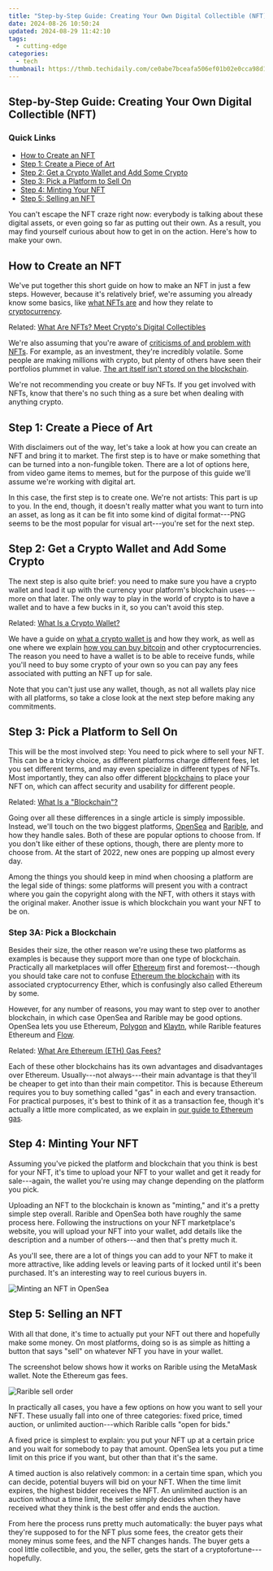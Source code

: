 ```yaml
---
title: "Step-by-Step Guide: Creating Your Own Digital Collectible (NFT)"
date: 2024-08-26 10:50:24
updated: 2024-08-29 11:42:10
tags:
  - cutting-edge
categories:
  - tech
thumbnail: https://thmb.techidaily.com/ce0abe7bceafa506ef01b02e0cca98d1b8784a39806b1bd354e228c0f30acb54.jpg
---
```


## Step-by-Step Guide: Creating Your Own Digital Collectible (NFT)

### Quick Links

* [How to Create an NFT](https://some-skills.techidaily.com/new-the-art-of-haul-video-production-and-editing-techniques/)
* [Step 1: Create a Piece of Art](https://youtube-zero.techidaily.com/ed-in-2024-top-picks-for-efficient-youtube-video-url-condensers/)
* [Step 2: Get a Crypto Wallet and Add Some Crypto](https://windows11.techidaily.com/win11-terminal-default-setting-restoration-guide/)
* [Step 3: Pick a Platform to Sell On](https://extra-information.techidaily.com/2024-approved-building-a-solid-foundation-windows-10s-video-creation-basics/)
* [Step 4: Minting Your NFT](https://instagram-videos.techidaily.com/new-quick-steps-for-recording-insta-stories-for-2024/)
* [Step 5: Selling an NFT](https://android-location-track.techidaily.com/how-do-i-stop-someone-from-tracking-my-oneplus-ace-2v-drfone-by-drfone-virtual-android/)

 You can't escape the NFT craze right now: everybody is talking about these digital assets, or even going so far as putting out their own. As a result, you may find yourself curious about how to get in on the action. Here's how to make your own.

##  How to Create an NFT

 We've put together this short guide on how to make an NFT in just a few steps. However, because it's relatively brief, we're assuming you already know some basics, like [what NFTs are](https://sound-tweaking.techidaily.com/updated-2024-approved-mastering-echo-effects-implementing-reverb-in-digital-sound-environments-windows-edition/) and how they relate to [cryptocurrency](https://sim-unlock.techidaily.com/in-2024-top-11-free-apps-to-check-imei-on-itel-p40plus-phones-by-drfone-android/).

Related: [What Are NFTs? Meet Crypto's Digital Collectibles](https://sound-tweaking.techidaily.com/updated-2024-approved-mastering-echo-effects-implementing-reverb-in-digital-sound-environments-windows-edition/) 

 We're also assuming that you're aware of [criticisms of and problem with NFTs](https://extra-lessons.techidaily.com/techniques-for-writing-eye-catching-podcast-summaries/). For example, as an investment, they're incredibly volatile. Some people are making millions with crypto, but plenty of others have seen their portfolios plummet in value. [The art itself isn't stored on the blockchain](https://vp-tips.techidaily.com/top-tales-best-yt-storytellers-for-23-for-2024/).

 We're not recommending you create or buy NFTs. If you get involved with NFTs, know that there's no such thing as a sure bet when dealing with anything crypto.

##  Step 1: Create a Piece of Art

 With disclaimers out of the way, let's take a look at how you can create an NFT and bring it to market. The first step is to have or make something that can be turned into a non-fungible token. There are a lot of options here, from video game items to memes, but for the purpose of this guide we'll assume we're working with digital art.

 In this case, the first step is to create one. We're not artists: This part is up to you. In the end, though, it doesn't really matter what you want to turn into an asset, as long as it can be fit into some kind of digital format---PNG seems to be the most popular for visual art---you're set for the next step.

##  Step 2: Get a Crypto Wallet and Add Some Crypto

 The next step is also quite brief: you need to make sure you have a crypto wallet and load it up with the currency your platform's blockchain uses---more on that later. The only way to play in the world of crypto is to have a wallet and to have a few bucks in it, so you can't avoid this step.

Related: [What Is a Crypto Wallet?](https://fox-that.techidaily.com/iphone-users-troubleshoot-your-contacts-app-issues-with-these-simple-solutions/) 

 We have a guide on [what a crypto wallet is](https://fox-that.techidaily.com/iphone-users-troubleshoot-your-contacts-app-issues-with-these-simple-solutions/) and how they work, as well as one where we explain [how you can buy bitcoin](https://fake-location.techidaily.com/what-are-location-permissions-life360-on-vivo-y17s-drfone-by-drfone-virtual-android/) and other cryptocurrencies. The reason you need to have a wallet is to be able to receive funds, while you'll need to buy some crypto of your own so you can pay any fees associated with putting an NFT up for sale.

 Note that you can't just use any wallet, though, as not all wallets play nice with all platforms, so take a close look at the next step before making any commitments.

##  Step 3: Pick a Platform to Sell On

 This will be the most involved step: You need to pick where to sell your NFT. This can be a tricky choice, as different platforms charge different fees, let you set different terms, and may even specialize in different types of NFTs. Most importantly, they can also offer different [blockchains](https://facebook-videos.techidaily.com/updated-2024-approved-top-playlist-hits-social-medias-1-10-video-winners/) to place your NFT on, which can affect security and usability for different people.

Related: [What Is a "Blockchain"?](https://facebook-videos.techidaily.com/updated-2024-approved-top-playlist-hits-social-medias-1-10-video-winners/) 

 Going over all these differences in a single article is simply impossible. Instead, we'll touch on the two biggest platforms, [OpenSea](https://opensea.io) and [Rarible](http://rarible.com/), and how they handle sales. Both of these are popular options to choose from. If you don't like either of these options, though, there are plenty more to choose from. At the start of 2022, new ones are popping up almost every day.

 Among the things you should keep in mind when choosing a platform are the legal side of things: some platforms will present you with a contract where you gain the copyright along with the NFT, with others it stays with the original maker. Another issue is which blockchain you want your NFT to be on.

###  Step 3A: Pick a Blockchain

 Besides their size, the other reason we're using these two platforms as examples is because they support more than one type of blockchain. Practically all marketplaces will offer [Ethereum](https://ethereum.org/) first and foremost---though you should take care not to confuse [Ethereum the blockchain](https://extra-information.techidaily.com/in-2024-automated-opener-your-srt-files-windows-and-mac/) with its associated cryptocurrency Ether, which is confusingly also called Ethereum by some.

 However, for any number of reasons, you may want to step over to another blockchain, in which case OpenSea and Rarible may be good options. OpenSea lets you use Ethereum, [Polygon](https://polygon.technology/) and [Klaytn](https://www.klaytn.com/'), while Rarible features Ethereum and [Flow](https://rarible.com/blog/rarible-com-and-rarible-protocol-integrate-flow-blockchain-for-streamlined-nft-experience/.).

Related: [What Are Ethereum (ETH) Gas Fees?](https://screen-video-capture.techidaily.com/new-unleashing-creativity-how-to-master-io-screen-capture-for-2024/) 

 Each of these other blockchains has its own advantages and disadvantages over Ethereum. Usually---not always---their main advantage is that they'll be cheaper to get into than their main competitor. This is because Ethereum requires you to buy something called "gas" in each and every transaction. For practical purposes, it's best to think of it as a transaction fee, though it's actually a little more complicated, as we explain in [our guide to Ethereum gas](https://screen-video-capture.techidaily.com/new-unleashing-creativity-how-to-master-io-screen-capture-for-2024/).

##  Step 4: Minting Your NFT

 Assuming you've picked the platform and blockchain that you think is best for your NFT, it's time to upload your NFT to your wallet and get it ready for sale---again, the wallet you're using may change depending on the platform you pick.

 Uploading an NFT to the blockchain is known as "minting," and it's a pretty simple step overall. Rarible and OpenSea both have roughly the same process here. Following the instructions on your NFT marketplace's website, you will upload your NFT into your wallet, add details like the description and a number of others---and then that's pretty much it.

 As you'll see, there are a lot of things you can add to your NFT to make it more attractive, like adding levels or leaving parts of it locked until it's been purchased. It's an interesting way to reel curious buyers in.

![Minting an NFT in OpenSea](https://static1.howtogeekimages.com/wordpress/wp-content/uploads/2022/02/OpenSea-mint-nft.png) 

##  Step 5: Selling an NFT

 With all that done, it's time to actually put your NFT out there and hopefully make some money. On most platforms, doing so is as simple as hitting a button that says "sell" on whatever NFT you have in your wallet.

 The screenshot below shows how it works on Rarible using the MetaMask wallet. Note the Ethereum gas fees.

![Rarible sell order](https://static1.howtogeekimages.com/wordpress/wp-content/uploads/2022/02/rarible-sell-order.png) 

 In practically all cases, you have a few options on how you want to sell your NFT. These usually fall into one of three categories: fixed price, timed auction, or unlimited auction---which Rarible calls "open for bids."

 A fixed price is simplest to explain: you put your NFT up at a certain price and you wait for somebody to pay that amount. OpenSea lets you put a time limit on this price if you want, but other than that it's the same.

 A timed auction is also relatively common: in a certain time span, which you can decide, potential buyers will bid on your NFT. When the time limit expires, the highest bidder receives the NFT. An unlimited auction is an auction without a time limit, the seller simply decides when they have received what they think is the best offer and ends the auction.

 From here the process runs pretty much automatically: the buyer pays what they're supposed to for the NFT plus some fees, the creator gets their money minus some fees, and the NFT changes hands. The buyer gets a cool little collectible, and you, the seller, gets the start of a cryptofortune---hopefully.

<ins class="adsbygoogle"
     style="display:block"
     data-ad-format="autorelaxed"
     data-ad-client="ca-pub-7571918770474297"
     data-ad-slot="1223367746"></ins>



<ins class="adsbygoogle"
     style="display:block"
     data-ad-client="ca-pub-7571918770474297"
     data-ad-slot="8358498916"
     data-ad-format="auto"
     data-full-width-responsive="true"></ins>
